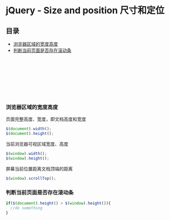 # jQuery - Size and position 尺寸和定位

## 目录

- [浏览器区域的宽度高度](#浏览器区域的宽度高度)
- [判断当前页面是否存在滚动条](#判断当前页面是否存在滚动条)




<br><br><br><br><br><br><br>


### 浏览器区域的宽度高度

页面完整高度、宽度，即文档高度和宽度
```js
$(document).width();
$(document).height();
```

当前浏览器可视区域宽度、高度
```js
$(window).width();
$(window).height();
```

屏幕当前位置距离文档顶端的距离
```js
$(window).scrollTop();
```


### 判断当前页面是否存在滚动条
```js
if($(document).height() > $(window).height()){
  //do something
}
```
